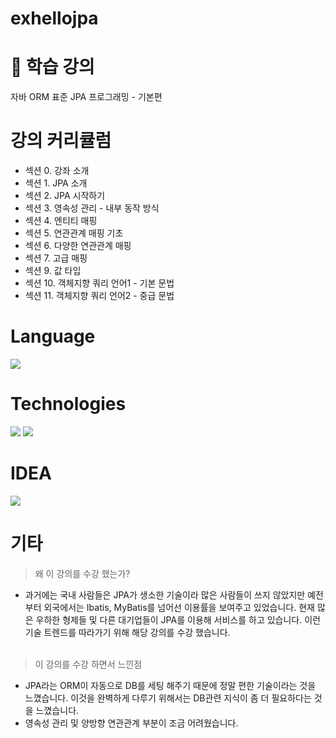 # exhellojpa

# 🧤 학습 강의
자바 ORM 표준 JPA 프로그래밍 - 기본편

# 강의 커리큘럼

* 섹션 0. 강좌 소개
* 섹션 1. JPA 소개
* 섹션 2. JPA 시작하기
* 섹션 3. 영속성 관리 - 내부 동작 방식
* 섹션 4. 엔티티 매핑
* 섹션 5. 연관관계 매핑 기초
* 섹션 6. 다양한 연관관계 매핑
* 섹션 7. 고급 매핑
* 섹션 9. 값 타입
* 섹션 10. 객체지향 쿼리 언어1 - 기본 문법
* 섹션 11. 객체지향 쿼리 언어2 - 중급 문법

# Language
<img src="https://img.shields.io/badge/Java-FFCA28"/>

# Technologies
<img src="https://img.shields.io/badge/JPA-orange"/> <img src="https://img.shields.io/badge/H2 DB-blue"/>

# IDEA
<img src="https://img.shields.io/badge/IntelliJ IDEA-6A5FBB?style=flat-square&logo=IntelliJ IDEA&logoColor=white"/>

# 기타
> 왜 이 강의를 수강 했는가?
* 과거에는 국내 사람들은 JPA가 생소한 기술이라 많은 사람들이 쓰지 않았지만 예전부터 외국에서는 Ibatis, MyBatis를 넘어선 이용률을 보여주고 있었습니다. 
  현재 많은 우하한 형제들 및 다른 대기업들이 JPA를 이용해 서비스를 하고 있습니다. 이런 기술 트렌드를 따라가기 위해 해당 강의를 수강 했습니다.
  </br>
  </br>
  
> 이 강의를 수강 하면서 느낀점
* JPA라는 ORM이 자동으로 DB를 세팅 해주기 때문에 정말 편한 기술이라는 것을 느꼈습니다. 이것을 완벽하게 다루기 위해서는 DB관련 지식이 좀 더 필요하다는 것을 느꼈습니다.
* 영속성 관리 및 양방향 연관관계 부분이 조금 어려웠습니다.
